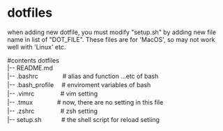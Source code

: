 # dotfiles
when adding new dotfile, you must modify "setup.sh" by adding new file name in list of "DOT_FILE".
These files are for 'MacOS', so may not work well with 'Linux' etc.


#contents
dotfiles  
|-- README.md  
|-- .bashrc　　　　# alias and function ...etc of bash  
|-- .bash_profile　 # enviroment variables of bash  
|-- .vimrc　　　　 # vim setting   
|-- .tmux　　　　# now, there are no setting in this file  
|-- .zshrc　　　　 # zsh setting  
|-- setup.sh　　　 # the shell script for reload setiing   
